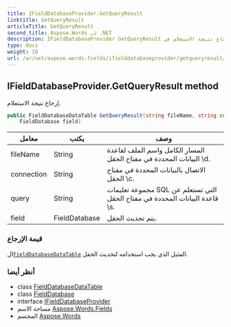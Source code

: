 ```yaml
---
title: IFieldDatabaseProvider.GetQueryResult
linktitle: GetQueryResult
articleTitle: GetQueryResult
second_title: Aspose.Words لـ .NET
description: IFieldDatabaseProvider GetQueryResult طريقة. إرجاع نتيجة الاستعلام في C#.
type: docs
weight: 10
url: /ar/net/aspose.words.fields/ifielddatabaseprovider/getqueryresult/
---
```

## IFieldDatabaseProvider.GetQueryResult method

إرجاع نتيجة الاستعلام.

```csharp
public FieldDatabaseDataTable GetQueryResult(string fileName, string connection, string query, 
    FieldDatabase field)
```

| معامل | يكتب | وصف |
| --- | --- | --- |
| fileName | String | المسار الكامل واسم الملف لقاعدة البيانات المحددة في مفتاح الحقل \d. |
| connection | String | الاتصال بالبيانات المحددة في مفتاح الحقل \c. |
| query | String | مجموعة تعليمات SQL التي تستعلم عن قاعدة البيانات المحددة في مفتاح الحقل \s. |
| field | FieldDatabase | يتم تحديث الحقل. |

### قيمة الإرجاع

ال[`FieldDatabaseDataTable`](../../fielddatabasedatatable/) المثيل الذي يجب استخدامه لتحديث الحقل.

### أنظر أيضا

* class [FieldDatabaseDataTable](../../fielddatabasedatatable/)
* class [FieldDatabase](../../fielddatabase/)
* interface [IFieldDatabaseProvider](../)
* مساحة الاسم [Aspose.Words.Fields](../../../aspose.words.fields/)
* المجسم [Aspose.Words](../../../)
